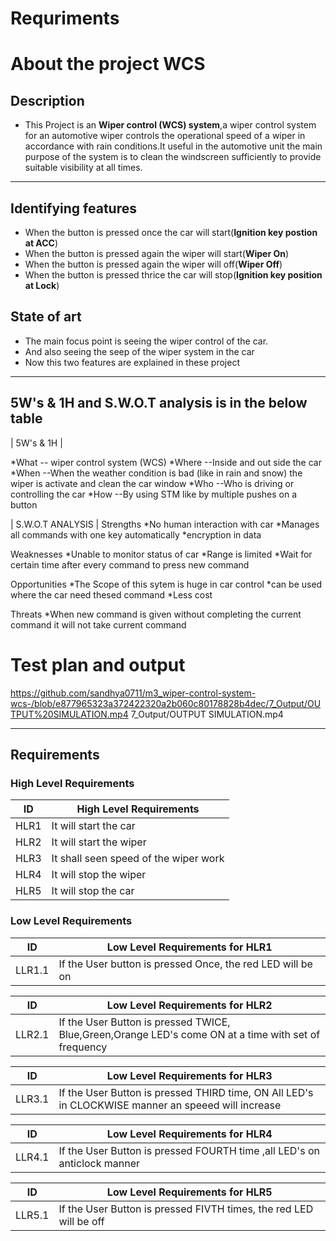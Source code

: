 # Requriments

#  About the project WCS
## Description
 * This Project is an __Wiper control (WCS) system__,a wiper control system for an automotive wiper controls the operational speed of a wiper in accordance with rain conditions.It useful in the automotive unit the main purpose of the system is to clean the windscreen sufficiently to provide suitable visibility at all times.

---

## Identifying features
 * When the button is pressed once the car will start(__Ignition key postion at ACC__)
 * When the button is pressed again the wiper will start(__Wiper On__)
 * When the button is pressed again the wiper will off(__Wiper Off__)
 * When the button is pressed thrice the car will stop(__Ignition key position at Lock__)

## State of art
 * The main focus point is seeing the wiper control of the car.
 * And also seeing the seep of the wiper system in the car
 * Now this two features are explained in these project

---
## 5W's & 1H and S.W.O.T analysis is in the below table 
| 5W's & 1H | 

*What  -- wiper control system (WCS)
*Where --Inside and out side the car
*When  --When the weather condition is bad (like in rain and snow) the wiper is activate and clean the car window
*Who   --Who is driving or controlling the car
*How   --By using STM like by multiple pushes on a button

| S.W.O.T ANALYSIS |
Strengths
*No human interaction with car
*Manages all commands with one key automatically
*encryption in data

Weaknesses
*Unable to monitor status of car
*Range is limited
*Wait for certain time after every command to press new command 

Opportunities
*The Scope of this sytem is huge in car control
*can be used where  the car need thesed command
*Less cost

Threats
*When new command is given without completing the current command it will not take current command 

# Test plan and output 
https://github.com/sandhya0711/m3_wiper-control-system-wcs-/blob/e877965323a372422320a2b060c80178828b4dec/7_Output/OUTPUT%20SIMULATION.mp4
7_Output/OUTPUT SIMULATION.mp4

---
## Requirements

### High Level Requirements

| ID | High Level Requirements |
| -------- | -------------- |
| HLR1 | It will start the car|
| HLR2 | It will start the wiper |
| HLR3 | It shall seen speed of the wiper work |
| HLR4 | It will stop the wiper |
| HLR5 | It will stop the car |


### Low Level Requirements

| ID | Low Level Requirements for HLR1|     
| ----- | ----- | 
| LLR1.1 | If the User button is pressed Once, the red LED will be on |      

| ID | Low Level Requirements for HLR2|
| ----- | ----- |
| LLR2.1 | If the User Button is pressed TWICE, Blue,Green,Orange LED's come ON at a time with set of frequency |

| ID | Low Level Requirements for HLR3| 
| -------- | -------------- |
| LLR3.1 |  If the User Button is pressed THIRD time, ON All LED's in CLOCKWISE manner an speeed will increase |  

| ID | Low Level Requirements for HLR4|
| -------- | -------------- |
| LLR4.1 | If the User Button is pressed FOURTH time ,all LED's on anticlock manner |

| ID | Low Level Requirements for HLR5|
| -------- | -------------- |
| LLR5.1 | If the User Button is pressed FIVTH times, the red LED will be off |
